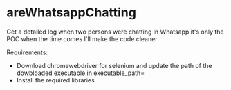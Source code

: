 # areWhatsappChatting
Get a detailed log when two persons were chatting in Whatsapp
 it's only the POC
 when the time comes I'll make the code cleaner

 Requirements:
 * Download chromewebdriver for selenium and update the path of the dowbloaded executable in executable_path=
 * Install the required libraries

